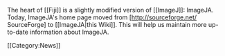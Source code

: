 The heart of [[Fiji]] is a slightly modified version of [[ImageJ]]: ImageJA. Today, ImageJA's home page moved from [http://sourceforge.net/ SourceForge] to [[ImageJA|this Wiki]]. This will help us maintain more up-to-date information about ImageJA.

[[Category:News]]
